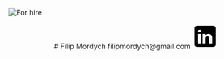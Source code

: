 
![For hire](https://img.shields.io/badge/Available_for_hire-Yes-brightgreen)


<div align="center">
  # Filip Mordych 
  filipmordych@gmail.com
  <a href="https://www.linkedin.com/in/filip-mordych-b38164161/"><img src="https://raw.githubusercontent.com/simple-icons/simple-icons/c2eb7fd6c20509ec14f8fadaadb81cf780ddf891/icons/linkedin.svg" width="50" alt="LinkedIn"></a>
</div>
